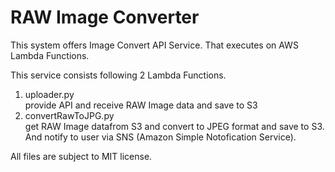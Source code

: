 # RAW Image Converter 

This system offers Image Convert API Service. That executes on AWS Lambda Functions.

This service consists following 2 Lambda Functions.

1. uploader.py<br>provide API and receive RAW Image data and save to S3
1. convertRawToJPG.py<br>get RAW Image datafrom S3 and convert to JPEG format and save to S3. And notify to user via SNS (Amazon Simple Notofication Service).

All files are subject to MIT license.



